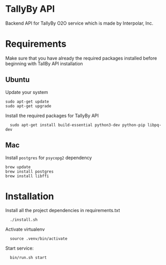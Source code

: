 TallyBy API
===========
Backend API for TallyBy O2O service which is made by Interpolar, Inc.

Requirements
============
Make sure that you have already the required packages installed before beginning with TallBy API installation

Ubuntu
------

Update your system

```
sudo apt-get update
sudo apt-get upgrade
```

Install the required packages for TallyBy API

```
  sudo apt-get install build-essential python3-dev python-pip libpq-dev
```

Mac
---

Install `postgres` for `psycopg2` dependency
```
brew update
brew install postgres
brew install libffi
```


Installation
============

Install all the project dependencies in requirements.txt

```
  ./install.sh
```

Activate virtualenv

```
  source .venv/bin/activate
```

Start service:

```
  bin/run.sh start
```
